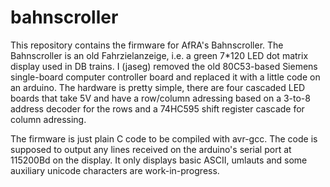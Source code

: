 bahnscroller
============

This repository contains the firmware for AfRA's Bahnscroller. The Bahnscroller is an old Fahrzielanzeige, i.e. a green 7*120 LED dot matrix display used in DB trains. I (jaseg) removed the old 80C53-based Siemens single-board computer controller board and replaced it with a little code on an arduino. The hardware is pretty simple, there are four cascaded LED boards that take 5V and have a row/column adressing based on a 3-to-8 address decoder for the rows and a 74HC595 shift register cascade for column adressing.

The firmware is just plain C code to be compiled with avr-gcc. The code is supposed to output any lines received on the arduino's serial port at 115200Bd on the display. It only displays basic ASCII, umlauts and some auxiliary unicode characters are work-in-progress.
